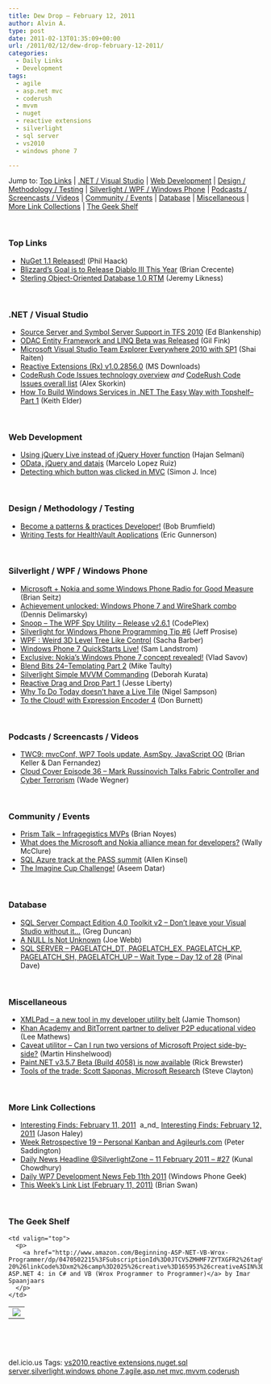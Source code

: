 ```yaml
---
title: Dew Drop – February 12, 2011
author: Alvin A.
type: post
date: 2011-02-13T01:35:09+00:00
url: /2011/02/12/dew-drop-february-12-2011/
categories:
  - Daily Links
  - Development
tags:
  - agile
  - asp.net mvc
  - coderush
  - mvvm
  - nuget
  - reactive extensions
  - silverlight
  - sql server
  - vs2010
  - windows phone 7

---
```

Jump to: [Top Links][1] | [.NET / Visual Studio][2] | [Web Development][3] | [Design / Methodology / Testing][4] | [Silverlight / WPF / Windows Phone][5] | [Podcasts / Screencasts / Videos][6] | [Community / Events][7] | [Database][8] | [Miscellaneous][9] | [More Link Collections][10] | [The Geek Shelf][11] 

&#160;

### <a name="top"></a>Top Links

  * [NuGet 1.1 Released!][12] (Phil Haack)
  * [Blizzard&#8217;s Goal is to Release Diablo III This Year][13] (Brian Crecente)
  * [Sterling Object-Oriented Database 1.0 RTM][14] (Jeremy Likness)

&#160;

### <a name="dotnet"></a>.NET / Visual Studio

  * [Source Server and Symbol Server Support in TFS 2010][15] (Ed Blankenship)
  * [ODAC Entity Framework and LINQ Beta was Released][16] (Gil Fink)
  * [Microsoft Visual Studio Team Explorer Everywhere 2010 with SP1][17] (Shai Raiten)
  * [Reactive Extensions (Rx) v1.0.2856.0][18] (MS Downloads)
  * [CodeRush Code Issues technology overview][19] _and_ [CodeRush Code Issues overall list][20] (Alex Skorkin)
  * [How To Build Windows Services in .NET The Easy Way with Topshelf–Part 1][21] (Keith Elder)

&#160;

### <a name="web"></a>Web Development

  * [Using jQuery Live instead of jQuery Hover function][22] (Hajan Selmani)
  * [OData, jQuery and datajs][23] (Marcelo Lopez Ruiz)
  * [Detecting which button was clicked in MVC][24] (Simon J. Ince)

&#160;

### <a name="design"></a>Design / Methodology / Testing

  * [Become a patterns & practices Developer!][25] (Bob Brumfield)
  * [Writing Tests for HealthVault Applications][26] (Eric Gunnerson)

&#160;

### <a name="silverlight"></a>Silverlight / WPF / Windows Phone

  * [Microsoft + Nokia and some Windows Phone Radio for Good Measure][27] (Brian Seitz)
  * [Achievement unlocked: Windows Phone 7 and WireShark combo][28] (Dennis Delimarsky)
  * <a href="http://snoopwpf.codeplex.com/releases/view/49037" target="_blank">Snoop &#8211; The WPF Spy Utility &#8211; Release v2.6.1</a> (CodePlex)
  * [Silverlight for Windows Phone Programming Tip #6][29] (Jeff Prosise)
  * [WPF : Weird 3D Level Tree Like Control][30] (Sacha Barber)
  * [Windows Phone 7 QuickStarts Live!][31] (Sam Landstrom)
  * [Exclusive: Nokia&#8217;s Windows Phone 7 concept revealed!][32] (Vlad Savov)
  * [Blend Bits 24–Templating Part 2][33] (Mike Taulty)
  * [Silverlight Simple MVVM Commanding][34] (Deborah Kurata)
  * [Reactive Drag and Drop Part 1][35] (Jesse Liberty)
  * [Why To Do Today doesn&#8217;t have a Live Tile][36] (Nigel Sampson)
  * [To the Cloud! with Expression Encoder 4][37] (Don Burnett)

&#160;

### <a name="podcasts"></a>Podcasts / Screencasts / Videos

  * [TWC9: mvcConf, WP7 Tools update, AsmSpy, JavaScript OO][38] (Brian Keller & Dan Fernandez)
  * [Cloud Cover Episode 36 &#8211; Mark Russinovich Talks Fabric Controller and Cyber Terrorism][39] (Wade Wegner)

&#160;

### <a name="events"></a>Community / Events

  * <a href="http://www.softinsight.com/bnoyes/2011/02/11/PrismTalkndashInfragegisticsMVPs.aspx" target="_blank">Prism Talk &#8211; Infragegistics MVPs</a> (Brian Noyes)
  * [What does the Microsoft and Nokia alliance mean for developers?][40] (Wally McClure)
  * [SQL Azure track at the PASS summit][41] (Allen Kinsel)
  * [The Imagine Cup Challenge!][42] (Aseem Datar)

&#160;

### <a name="db"></a>Database

  * [SQL Server Compact Edition 4.0 Toolkit v2 &#8211; Don&#8217;t leave your Visual Studio without it&#8230;][43] (Greg Duncan)
  * [A NULL Is Not Unknown][44] (Joe Webb)
  * [SQL SERVER – PAGELATCH\_DT, PAGELATCH\_EX, PAGELATCH\_KP, PAGELATCH\_SH, PAGELATCH_UP – Wait Type – Day 12 of 28][45] (Pinal Dave)

&#160;

### <a name="misc"></a>Miscellaneous

  * [XMLPad – a new tool in my developer utility belt][46] (Jamie Thomson)
  * [Khan Academy and BitTorrent partner to deliver P2P educational video][47] (Lee Mathews)
  * [Caveat utilitor &#8211; Can I run two versions of Microsoft Project side-by-side?][48] (Martin Hinshelwood)
  * [Paint.NET v3.5.7 Beta (Build 4058) is now available][49] (Rick Brewster)
  * [Tools of the trade: Scott Saponas, Microsoft Research][50] (Steve Clayton)

&#160;

### <a name="links"></a>More Link Collections

  * [Interesting Finds: February 11, 2011][51]&#160; a_nd_ [Interesting Finds: February 12, 2011][52] (Jason Haley)
  * [Week Retrospective 19 – Personal Kanban and Agileurls.com][53] (Peter Saddington)
  * [Daily News Headline @SilverlightZone &#8211; 11 February 2011 &#8211; #27][54] (Kunal Chowdhury)
  * [Daily WP7 Development News Feb 11th 2011][55] (Windows Phone Geek)
  * [This Week’s Link List (February 11, 2011)][56] (Brian Swan)

&#160;

### <a name="shelf"></a>The Geek Shelf

<table border="0" cellspacing="0" cellpadding="0">
  <tr>
    <td>
      <img data-recalc-dims="1" decoding="async" src="https://i0.wp.com/ecx.images-amazon.com/images/I/512M%252BxfYoVL._SL160_.jpg?w=660" />
    </td>
    
    <td valign="top">
      <p>
        <a href="http://www.amazon.com/Beginning-ASP-NET-VB-Wrox-Programmer/dp/0470502215%3FSubscriptionId%3D0JTCV5ZMHMF7ZYTXGFR2%26tag%3Dbrdicr-20%26linkCode%3Dxm2%26camp%3D2025%26creative%3D165953%26creativeASIN%3D0470502215">Beginning ASP.NET 4: in C# and VB (Wrox Programmer to Programmer)</a> by Imar Spaanjaars
      </p>
    </td>
  </tr>
</table>

&#160;

<div style="padding-bottom: 0px; margin: 0px; padding-left: 0px; padding-right: 0px; display: inline; float: none; padding-top: 0px" id="scid:C16BAC14-9A3D-4c50-9394-FBFEF7A93539:68d7d34c-8fdd-403d-9cd0-31f5694a4964" class="wlWriterEditableSmartContent">
  <!--dotnetkickit-->
</div>

&#160;

<div style="padding-bottom: 0px; margin: 0px; padding-left: 0px; padding-right: 0px; display: inline; float: none; padding-top: 0px" id="scid:0767317B-992E-4b12-91E0-4F059A8CECA8:489db116-d8d3-4b25-b733-83f6e4bc123d" class="wlWriterEditableSmartContent">
  del.icio.us Tags: <a href="http://del.icio.us/popular/vs2010" rel="tag">vs2010</a>,<a href="http://del.icio.us/popular/reactive+extensions" rel="tag">reactive extensions</a>,<a href="http://del.icio.us/popular/nuget" rel="tag">nuget</a>,<a href="http://del.icio.us/popular/sql+server" rel="tag">sql server</a>,<a href="http://del.icio.us/popular/silverlight" rel="tag">silverlight</a>,<a href="http://del.icio.us/popular/windows+phone+7" rel="tag">windows phone 7</a>,<a href="http://del.icio.us/popular/agile" rel="tag">agile</a>,<a href="http://del.icio.us/popular/asp.net+mvc" rel="tag">asp.net mvc</a>,<a href="http://del.icio.us/popular/mvvm" rel="tag">mvvm</a>,<a href="http://del.icio.us/popular/coderush" rel="tag">coderush</a>
</div>

 [1]: https://morningdew-bpc6g3a0fgaxdxcu.eastus2-01.azurewebsites.net/#top
 [2]: https://morningdew-bpc6g3a0fgaxdxcu.eastus2-01.azurewebsites.net/#dotnet
 [3]: https://morningdew-bpc6g3a0fgaxdxcu.eastus2-01.azurewebsites.net/#web
 [4]: https://morningdew-bpc6g3a0fgaxdxcu.eastus2-01.azurewebsites.net/#design
 [5]: https://morningdew-bpc6g3a0fgaxdxcu.eastus2-01.azurewebsites.net/#silverlight
 [6]: https://morningdew-bpc6g3a0fgaxdxcu.eastus2-01.azurewebsites.net/#podcasts
 [7]: https://morningdew-bpc6g3a0fgaxdxcu.eastus2-01.azurewebsites.net/#events
 [8]: https://morningdew-bpc6g3a0fgaxdxcu.eastus2-01.azurewebsites.net/#db
 [9]: https://morningdew-bpc6g3a0fgaxdxcu.eastus2-01.azurewebsites.net/#misc
 [10]: https://morningdew-bpc6g3a0fgaxdxcu.eastus2-01.azurewebsites.net/#links
 [11]: https://morningdew-bpc6g3a0fgaxdxcu.eastus2-01.azurewebsites.net/#shelf
 [12]: http://feeds.haacked.com/~r/haacked/~3/vp100fu0JiE/nuget-1-1-released.aspx
 [13]: http://kotaku.com/#!5758088/blizzards-goal-is-to-release-diablo-iii-this-year
 [14]: http://feedproxy.google.com/~r/CSharperImage/~3/375IyyGTei8/sterling-object-oriented-database-10.html
 [15]: http://feedproxy.google.com/~r/EdSquared/~3/RiD5qF-eG74/Source+Server+And+Symbol+Server+Support+In+TFS+2010.aspx
 [16]: http://feedproxy.google.com/~r/GilFinkBlog/~3/PNLzYhesNG4/odac-entity-framework-and-linq-beta-was-released.aspx
 [17]: http://feedproxy.google.com/~r/ShaiRaiten/~3/Eg12jwEYYOs/microsoft-visual-studio-team-explorer-everywhere-2010-with-sp1.aspx
 [18]: http://feedproxy.google.com/~r/MicrosoftDownloadCenter/~3/voewAyfC8Ew/details.aspx
 [19]: http://www.skorkin.com/2011/02/coderush-code-issues-technology-overview/
 [20]: http://www.skorkin.com/2011/02/coderush-code-issues-overall-list/
 [21]: http://feedproxy.google.com/~r/keithelder/~3/vUrsKk4O8dU/
 [22]: http://feedproxy.google.com/~r/hajan/~3/nLQ3B71HM8U/using-jquery-live-instead-of-jquery-hover-function.aspx
 [23]: http://blogs.msdn.com/b/marcelolr/archive/2011/02/11/odata-jquery-and-datajs.aspx
 [24]: http://blogs.msdn.com/b/simonince/archive/2011/02/12/detecting-which-button-was-clicked-in-mvc.aspx
 [25]: http://blogs.msdn.com/b/bobbrum/archive/2011/02/11/become-a-patterns-amp-practices-developer.aspx
 [26]: http://blogs.msdn.com/b/ericgu/archive/2011/02/11/writing-tests-for-healthvault-applications.aspx
 [27]: http://windowsteamblog.com/windows_phone/b/windowsphone/archive/2011/02/11/microsoft-nokia-and-some-windows-phone-radio-for-good-measure.aspx
 [28]: http://dennisdel.com/?p=611
 [29]: http://www.wintellect.com/CS/blogs/jprosise/archive/2011/02/11/silverlight-for-windows-phone-programming-tip-6.aspx
 [30]: http://sachabarber.net/?p=886
 [31]: http://blogs.msdn.com/b/silverlight_sdk/archive/2011/02/12/windows-phone-7-quickstarts-live.aspx
 [32]: http://www.engadget.com/2011/02/11/exclusive-nokias-windows-phone-7-concept-revealed/
 [33]: http://feedproxy.google.com/~r/mtaulty/~3/WRYw0SZhZIY/blend-bits-24-templating-part-2.aspx
 [34]: http://msmvps.com/blogs/deborahk/archive/2011/02/12/silverlight-simple-mvvm-commanding.aspx
 [35]: http://feedproxy.google.com/~r/JesseLiberty-SilverlightGeek/~3/n7lSuh5r-kI/
 [36]: http://compiledexperience.com/blog/posts/why-to-do-today-doesnt-have-a-live-tile
 [37]: http://feedproxy.google.com/~r/d4dotnet/~3/_KuFV7C1yuk/post.aspx
 [38]: http://channel9.msdn.com/Shows/This+Week+On+Channel+9/TWC9-mvcConf-WP7-Tools-update-AsmSpy-JavaScript-OO
 [39]: http://channel9.msdn.com/Shows/Cloud+Cover/Cloud-Cover-Episode-36-Mark-Russinovich-Talks-Fabric-Controller-and-Cyber-Terrorism
 [40]: http://morewally.com/cs/blogs/wallym/archive/2011/02/12/what-does-the-microsoft-and-nokia-alliance-mean-for-developers.aspx
 [41]: http://feedproxy.google.com/~r/sqlserverpedia/~3/tIKa8cGMJRQ/
 [42]: http://windowsteamblog.com/windows/b/developers/archive/2011/02/11/the-imagine-cup-challenge.aspx
 [43]: http://channel9.msdn.com/coding4fun/blog/SQL-Server-Compact-Edition-40-Toolkit-v2-Dont-leave-your-Visual-Studio-without-it
 [44]: http://webbtechsolutions.com/2011/02/11/a-null-is-not-unknown/
 [45]: http://blog.sqlauthority.com/2011/02/12/sql-server-pagelatch_dt-pagelatch_ex-pagelatch_kp-pagelatch_sh-pagelatch_up-wait-type-day-12-of-28/
 [46]: http://feedproxy.google.com/~r/jamiet/~3/pytqqONpoWc/xmlpad-a-new-tool-in-my-developer-utility-belt.aspx
 [47]: http://downloadsquad.switched.com/2011/02/12/khan-academy-and-bittorrent-partner-to-deliver-p2p-educational-v/
 [48]: http://feedproxy.google.com/~r/MartinHinshelwood/~3/1JksgUvgeR4/caveat-utilitor---can-i-run-two-versions-of-microsoft.aspx
 [49]: http://blog.getpaint.net/2011/02/12/paint-net-v3-5-7-beta-build-4058-is-now-available/
 [50]: http://blogs.technet.com/b/next/archive/2011/02/11/tools-of-the-trade-scott-saponas-microsoft-research.aspx
 [51]: http://jasonhaley.com/blog/post.aspx?id=f4d02265-4755-46bb-bc7a-6bab6993110b
 [52]: http://jasonhaley.com/blog/post.aspx?id=bf943150-fbee-48b2-92dd-496a624b8954
 [53]: http://feedproxy.google.com/~r/agilescout/~3/iQ5gKPALPnY/
 [54]: http://feedproxy.google.com/~r/kunal2383/~3/m2Sij6408l8/daily-news-headline-silverlightzone-11.html
 [55]: http://www.windowsphonegeek.com/news/daily-wp7-development-news-feb-11th-2011
 [56]: http://blogs.msdn.com/b/brian_swan/archive/2011/02/11/this-week-s-link-list-february-11-2011.aspx